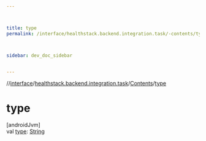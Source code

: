 ```yaml
---



title: type
permalink: /interface/healthstack.backend.integration.task/-contents/type.html



sidebar: dev_doc_sidebar


---
```




//[interface](/bi_interface.html)/[healthstack.backend.integration.task](../index.html)/[Contents](index.html)/[type](type.html)



# type



[androidJvm]\
val [type](type.html): [String](https://kotlinlang.org/api/latest/jvm/stdlib/kotlin/-string/index.html)







